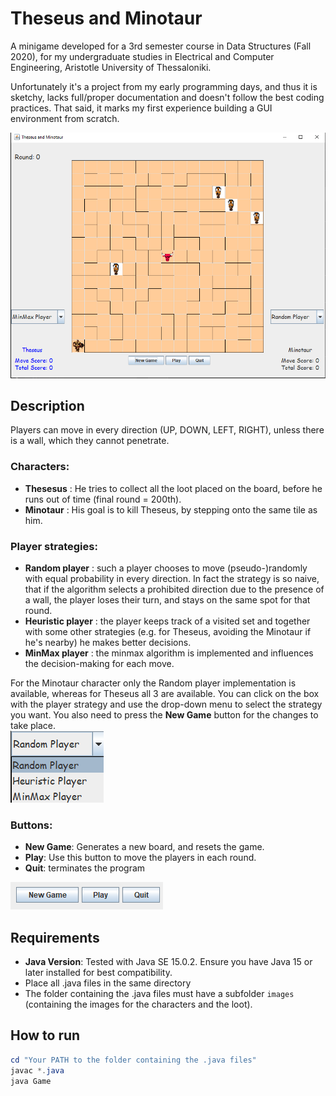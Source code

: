 # Theseus and Minotaur
A minigame developed for a 3rd semester course in
Data Structures (Fall 2020), for my undergraduate studies in Electrical and Computer Engineering, Aristotle University of Thessaloniki.

Unfortunately it's a project from my early programming days, and thus it is sketchy, lacks full/proper documentation and doesn't follow the best coding practices. That said, it marks my first experience building a GUI environment from scratch.

![Maze](images/gui_photo.png)

## Description
Players can move in every direction (UP, DOWN, LEFT, RIGHT), unless there is a wall, which they cannot penetrate.
 
### Characters:
- **Thesesus** : He tries to collect all the loot placed on the board, before he runs out of time (final round = 200th).  
- **Minotaur** : His goal is to kill Theseus, by stepping onto the same tile as him.

### Player strategies:
- **Random player** : such a player chooses to move (pseudo-)randomly with equal probability in every direction. In fact the strategy is so naive, that if the algorithm selects a prohibited direction due to the presence of a wall, the player loses their turn, and stays on the same spot for that round.
- **Heuristic player** : the player keeps track of a visited set and together with some other strategies (e.g. for Theseus, avoiding the Minotaur if he's nearby) he makes better decisions.
- **MinMax player** : the minmax algorithm is implemented and influences the decision-making for each move.

For the Minotaur character only the Random player implementation is available, whereas for Theseus all 3 are available. You can click on the box with the player strategy and use the drop-down menu to select the strategy you want. You also need to press the **New Game** button for the changes to take place.\
![drop down](images/strategy_drop_down.png)

### Buttons:
- **New Game**: Generates a new board, and resets the game. 
- **Play**: Use this button to move the players in each round.
- **Quit**: terminates the program
 
![buttons](images/buttons.png)

## Requirements 
- **Java Version**: Tested with Java SE 15.0.2. Ensure you have Java 15 or later installed for best compatibility.
- Place all .java files in the same directory 
- The folder containing the .java files must have a subfolder `images` (containing the images for the characters and the loot).
## How to run
```powershell
cd "Your PATH to the folder containing the .java files"
javac *.java
java Game
